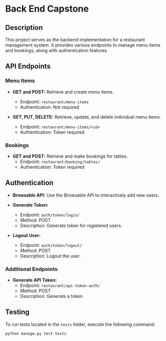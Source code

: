 # Back End Capstone

## Description

This project serves as the backend implementation for a restaurant management system. It provides various endpoints to manage menu items and bookings, along with authentication features.

## API Endpoints

### Menu Items

- **GET and POST:** Retrieve and create menu items.
  - Endpoint: `restaurant/menu-items`
  - Authentication: Not required

- **GET, PUT, DELETE:** Retrieve, update, and delete individual menu items.
  - Endpoint: `restaurant/menu-items/<id>`
  - Authentication: Token required

### Bookings

- **GET and POST:** Retrieve and make bookings for tables.
  - Endpoint: `restaurant/booking/tables/`
  - Authentication: Token required

## Authentication

- **Browsable API:** Use the Browsable API to interactively add new users.

- **Generate Token:** 
  - Endpoint: `auth/token/login/`
  - Method: POST
  - Description: Generate token for registered users.

- **Logout User:** 
  - Endpoint: `auth/token/logout/`
  - Method: POST
  - Description: Logout the user.

### Additional Endpoints

- **Generate API Token:** 
  - Endpoint: `restaurant/api-token-auth/`
  - Method: POST
  - Description: Generate a token.

## Testing

To run tests located in the `tests` folder, execute the following command:

```bash
python manage.py test tests
